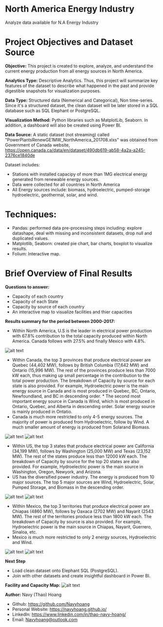 # North America Energy Industry
 Analyze data available for N.A Energy Industry

# Project Objectives and Dataset Source

**Objective:** This project is created to explore, analyze, and understand the current energy production from all energy sources in North America.

**Analytics Type:** Descriptive Analytics. Thus, this project will summarize key features of the dataset to describe what happened in the past and provide digestible snapshots for visualization purposes.

**Data Type:** Structured data (Nemerical and Categorical), Non time-series. Since it's a structured dataset, the clean dataset will be later stored in a SQL database such as SQL Elephant or PostgreSQL.

**Visualization Method:** Python libraries such as MatplotLib, Seaborn. In addition, a dashboard will also be created using Power BI.

**Data Source:** A static dataset (not streaming) called "PowerPlantsRenewGE1MW_NorthAmerica_201708.xlxs" was obtained from Government of Canada website, https://open.canada.ca/data/en/dataset/490db619-ab58-4a2a-a245-2376ce1840de

Dataset includes:

*   Stations with installed capacipy of more than 1MG electrical energy generated from renewable energy sources.
*   Data were collected for all countries in North America
*   All Energy sources include: biomass, hydroelectric, pumped-storage hydroelectric, geothermal, solar, and wind.

# Techniques:

* Pandas: performed data pre-processing steps including: explore datashape, deal with missing and inconsistent datasets, drop null and duplicated values.
* Matplotlib, Seaborn: created pie chart, bar charts, boxplot to visualize results.
* Folium: Interactive map. 


# Brief Overview of Final Results

**Questions to answer:**

* Capacity of each country
* Capacity of each State
* Capacity by source of each country
* An interactive map to visualize facilities and thier capacities

**Results summary for the period between 2000-2017:**

* Within North America, U.S is the leader in electrical power production with 67.8% contribution to the total capacity produced within North America. Canada follows with 27.5% and finally Mexico with 4.8%.

![alt text](https://github.com/Navyhoang/North-America-Energy-Industry/blob/main/1_Descriptive_Analysis/results/Capacity_by_country_PieChart.png "Capacity by country")

* Within Canada, the top 3 provinces that produce electrical power are Quebec (44,402 MW), follows by British Columbia (17,642 MW) and Ontario (15,996 MW). The rest of the provinces produce less than 7000 kW each, thus making up small percentage in the contribution to the total power production. The breakdown of Capacity by source for each state is also provided. For example, Hydroelectric power is the main energy source in Canada and is most produced in Quebec, BC, Ontario, Newfoundland, and BC in descending order. * The second most important energy source in Canada is Wind, which is most produced in Ontario, Quebec, and Alberta in descending order. Solar energy source is mainly produced in Ontatio.
* Canada is much more restricted to only 4-5 energy sources. The majority of power is produced from Hydroelectric, follow by Wind. A much smaller amount of energy is produced from Solarand Biomass.

![alt text](https://github.com/Navyhoang/North-America-Energy-Industry/blob/main/1_Descriptive_Analysis/results/Capacity_by_provinces_Canada_Barchart.png "Capacity by provinces (Canada)")
![alt text](https://github.com/Navyhoang/North-America-Energy-Industry/blob/main/1_Descriptive_Analysis/results/Capacity_by_Source_Canada.png "Capacity by source (Canada)")

* Within US, the top 3 states that produce electrical power are California (34,199 MW), follows by Washington (25,000 MW) and Texas (23,152 MW). The rest of the states produce less than 12000 kW each. The breakdown of Capacity by source for the top 20 states are also provided. For example, Hydroelectric power is the main source in Washington, Oregon, Newyork, and Arizona.
* US has the diversified power industry. The energy is produced from 10 major sources. The top 5 major sources are Wind, Hydroelectric, Solar, Pumped Storage, and Biomass in the descending order.

![alt text](https://github.com/Navyhoang/North-America-Energy-Industry/blob/main/1_Descriptive_Analysis/results/Capacity_by_states_US_Barchart.png "Capacity by states (US)")
![alt text](https://github.com/Navyhoang/North-America-Energy-Industry/blob/main/1_Descriptive_Analysis/results/Capacity_by_Source_US.png "Capacity by source (US)")

* Within Mexico, the top 3 territories that produce electrical power are Chiapas (4860 MW), follows by Oaxaca (2702 MW) and Nayarit (2543 MW). The rest of the territories produce less than 1800 kW each. The breakdown of Capacity by source is also provided. For example, Hydroelectric power is the main source in Chiapas, Nayarit, Guerrero, Sinaloa, etc.
* Mexico is much more restricted to only 2 energy sources, Hydroelectric and Wind.

![alt text](https://github.com/Navyhoang/North-America-Energy-Industry/blob/main/1_Descriptive_Analysis/results/Capacity_by_states_Mexico.png "Capacity by states (Mexico)")
![alt text](https://github.com/Navyhoang/North-America-Energy-Industry/blob/main/1_Descriptive_Analysis/results/Capacity_by_Source_Mexico.png "Capacity by source (Mexico)")




**Next Step**

* Load clean dataset onto Elephant SQL (PostgreSQL).
* Join with other datasets and create insightful dashboard in Power BI.

**Facility and Capacity Map:**
![alt text](https://github.com/Navyhoang/North-America-Energy-Industry/blob/main/1_Descriptive_Analysis/results/Facilities_capacity_map.PNG "Facility Map")


**Author:** Navy (Thao) Hoang
* Github: https://github.com/Navyhoang
* Personal Website: https://navyhoang.github.io/
* LinkedIn: https://www.linkedin.com/in/thao-navy-hoang/
* Email: Navyhoang@outlook.com
